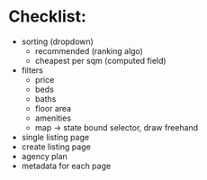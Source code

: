 # Checklist:

- sorting (dropdown)
  - recommended (ranking algo)
  - cheapest per sqm (computed field)
- filters
  - price
  - beds
  - baths
  - floor area
  - amenities
  - map -> state bound selector, draw freehand
- single listing page
- create listing page
- agency plan
- metadata for each page